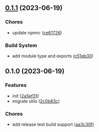 

## [0.1.1](https://github.com/bingtsingw/xstools/compare/0.1.0...0.1.1) (2023-06-19)


### Chores

* update npmrc ([ce61726](https://github.com/bingtsingw/xstools/commit/ce61726ef03c6556034ef8a38a112a018bf48caa))


### Build System

* add module type and exports ([c51eb30](https://github.com/bingtsingw/xstools/commit/c51eb30a75d9aed4b507b160455a4f35b29a6f1d))

## 0.1.0 (2023-06-19)


### Features

* init ([2a5ef31](https://github.com/bingtsingw/xstools/commit/2a5ef31580f2d0bc457f27db0c1c8d1a6196cc63))
* migrate utils ([2c0b83c](https://github.com/bingtsingw/xstools/commit/2c0b83c16d726308ee8a09263926a6ce2f542a7a))


### Chores

* add release test build support ([aa3c30f](https://github.com/bingtsingw/xstools/commit/aa3c30fa7c7bcec00a280f5236907a9f85af64a9))